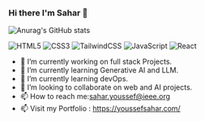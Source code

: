 ### Hi there I'm Sahar 👋
![Anurag's GitHub stats](https://github-readme-stats.vercel.app/api?username=Saharyoussef&show_icons=true&theme=radical)

![HTML5](https://img.shields.io/badge/html5-%23E34F26.svg?style=for-the-badge&logo=html5&logoColor=white)
![CSS3](https://img.shields.io/badge/css3-%231572B6.svg?style=for-the-badge&logo=css3&logoColor=white)
![TailwindCSS](https://img.shields.io/badge/tailwindcss-%2338B2AC.svg?style=for-the-badge&logo=tailwind-css&logoColor=white)
![JavaScript](https://img.shields.io/badge/javascript-%23323330.svg?style=for-the-badge&logo=javascript&logoColor=%23F7DF1E)
![React](https://img.shields.io/badge/react-%2320232a.svg?style=for-the-badge&logo=react&logoColor=%2361DAFB)

- 🔭 I’m currently working on full stack Projects.
- 🌱 I’m currently learning Generative AI and LLM.
- 🌱 I’m currently learning devOps.
- 👯 I’m looking to collaborate on web and AI projects.
- 📫 How to reach me:sahar.youssef@ieee.org
- 📫 Visit my Portfolio : https://youssefsahar.com/
  


